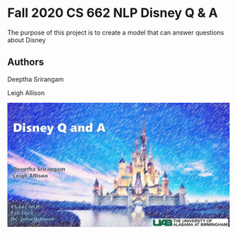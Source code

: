 # Fall 2020 CS 662 NLP Disney Q & A
The purpose of this project is to create a model that can answer questions about Disney 


## Authors

Deeptha Srirangam

Leigh Allison


![](images/cover.png)
